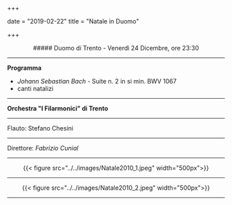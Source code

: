 ﻿+++

date = "2019-02-22"
title = "Natale in Duomo"

+++

<center>
##### Duomo di Trento - Venerdì 24 Dicembre, ore 23:30
</center>

---

**Programma**

* *Johann Sebastian Bach* - Suite n. 2 in si min. BWV 1067
* canti natalizi

---

**Orchestra "I Filarmonici" di Trento**

---

Flauto: Stefano Chesini

---

Direttore: *Fabrizio Cunial*

---

<center>

{{< figure src="../../images/Natale2010_1.jpeg" width="500px">}}

---

{{< figure src="../../images/Natale2010_2.jpeg" width="500px">}}


---

</center>
   
